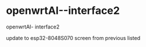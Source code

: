 # openwrtAI--interface2
openwrtAI- interface2

update to esp32-8048S070 screen from previous listed

